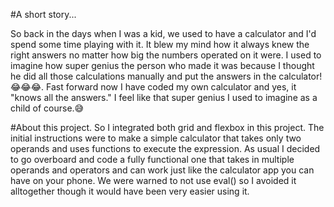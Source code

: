 #A short story...

So back in the days when I was a kid, we used to have a calculator and I'd spend some time playing with it. It blew my mind how it always knew the right answers no matter how big the numbers operated on it were. I used to imagine how super genius the person who made it was because I thought he did all those calculations manually and put the answers in the calculator! 😂😂😂. Fast forward now I have coded my own calculator and yes, it "knows all the answers." I feel like that super genius I used to imagine as a child of course.😅

#About this project.
So I integrated both grid and flexbox in this project. The initial instructions were to make a simple calculator that takes only two operands and uses functions to execute the expression. As usual I decided to go overboard and code a fully functional one that takes in multiple operands and operators and can work just like the calculator app you can have on your phone. We were warned to not use eval() so I avoided it alltogether though it would have been very easier using it.